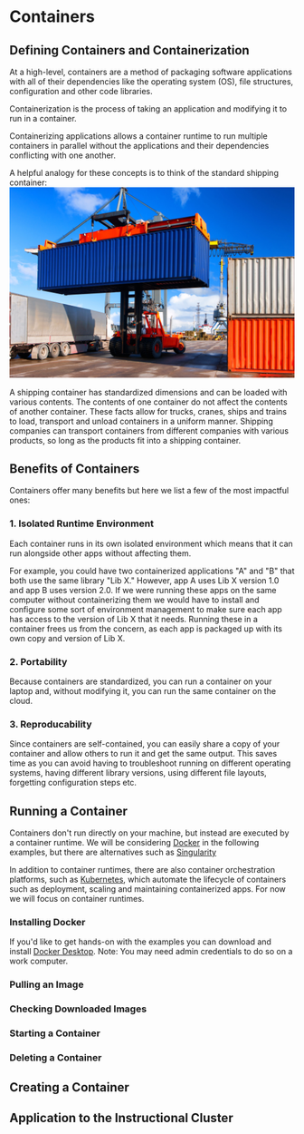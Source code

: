 # Containers

## Defining Containers and Containerization
At a high-level, containers are a method of packaging software applications with all of their dependencies like the operating system (OS), file structures, configuration and other code libraries.

Containerization is the process of taking an application and modifying it to run in a container.

Containerizing applications allows a container runtime to run multiple containers in parallel without the applications and their dependencies conflicting with one another. 

A helpful analogy for these concepts is to think of the standard shipping container:
![Shipping container](../images/container1.jpg)

A shipping container has standardized dimensions and can be loaded with various contents. The contents of one container do not affect the contents of another container. These facts allow for trucks, cranes, ships and trains to load, transport and unload containers in a uniform manner. Shipping companies can transport containers from different companies with various products, so long as the products fit into a shipping container.

## Benefits of Containers
Containers offer many benefits but here we list a few of the most impactful ones: 

### 1. Isolated Runtime Environment
Each container runs in its own isolated environment which means that it can run alongside other apps without affecting them. 

For example, you could have two containerized applications "A" and "B" that both use the same library "Lib X." However, app A uses Lib X version 1.0 and app B uses version 2.0. If we were running these apps on the same computer without containerizing them we would have to install and configure some sort of environment management to make sure each app has access to the version of Lib X that it needs. Running these in a container frees us from the concern, as each app is packaged up with its own copy and version of Lib X.

### 2. Portability
Because containers are standardized, you can run a container on your laptop and, without modifying it, you can run the same container on the cloud.

### 3. Reproducability
Since containers are self-contained, you can easily share a copy of your container and allow others to run it and get the same output. This saves time as you can avoid having to troubleshoot running on different operating systems, having different library versions, using different file layouts, forgetting configuration steps etc.

## Running a Container
Containers don't run directly on your machine, but instead are executed by a container runtime. We will be considering [Docker](https://www.docker.com/) in the following examples, but there are alternatives such as [Singularity](https://sylabs.io/)

In addition to container runtimes, there are also container orchestration platforms, such as [Kubernetes](https://kubernetes.io/), which automate the lifecycle of containers such as deployment, scaling and maintaining containerized apps. For now we will focus on container runtimes.

### Installing Docker
If you'd like to get hands-on with the examples you can download and install [Docker Desktop](https://www.docker.com/products/docker-desktop/). Note: You may need admin credentials to do so on a work computer.

### Pulling an Image

### Checking Downloaded Images

### Starting a Container

### Deleting a Container


## Creating a Container


## Application to the Instructional Cluster

